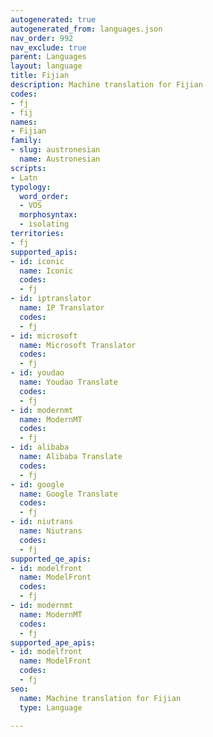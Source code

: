 ```yaml
---
autogenerated: true
autogenerated_from: languages.json
nav_order: 992
nav_exclude: true
parent: Languages
layout: language
title: Fijian
description: Machine translation for Fijian
codes:
- fj
- fij
names:
- Fijian
family:
- slug: austronesian
  name: Austronesian
scripts:
- Latn
typology:
  word_order:
  - VOS
  morphosyntax:
  - isolating
territories:
- fj
supported_apis:
- id: iconic
  name: Iconic
  codes:
  - fj
- id: iptranslator
  name: IP Translator
  codes:
  - fj
- id: microsoft
  name: Microsoft Translator
  codes:
  - fj
- id: youdao
  name: Youdao Translate
  codes:
  - fj
- id: modernmt
  name: ModernMT
  codes:
  - fj
- id: alibaba
  name: Alibaba Translate
  codes:
  - fj
- id: google
  name: Google Translate
  codes:
  - fj
- id: niutrans
  name: Niutrans
  codes:
  - fj
supported_qe_apis:
- id: modelfront
  name: ModelFront
  codes:
  - fj
- id: modernmt
  name: ModernMT
  codes:
  - fj
supported_ape_apis:
- id: modelfront
  name: ModelFront
  codes:
  - fj
seo:
  name: Machine translation for Fijian
  type: Language

---
```


